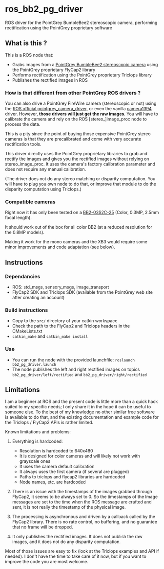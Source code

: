 # ros_bb2_pg_driver

ROS driver for the PointGrey BumbleBee2 stereoscopic camera, performing rectification using the PointGrey proprietary software


## What is this ?

This is a ROS node that:
- Grabs images from a [PointGrey BumbleBee2 stereoscopic camera](https://www.ptgrey.com/bumblebee2-firewire-stereo-vision-camera-systems) using the PointGrey proprietary FlyCap2 library
- Performs rectification using the PointGrey proprietary Triclops library
- Publishes the rectified images in ROS


### How is that different from other PointGrey ROS drivers ?

You can also drive a PointGrey FireWire camera (stereoscopic or not) using the [ROS official pointgrey\_camera\_driver](http://wiki.ros.org/pointgrey_camera_driver), or even the vanilla [camera1394](http://wiki.ros.org/camera1394) driver. However, **those drivers will just get the raw images**. You will have to calibrate the camera and rely on the ROS \[stereo\_\]image\_proc node to process the data.

This is a pity since the point of buying those expensive PointGrey stereo cameras is that they are precalibrated and come with very accurate rectification tools.

This driver directly uses the PointGrey proprietary libraries to grab and rectify the images and gives you the rectified images without relying on stereo\_image\_proc. It uses the camera's factory calibration parameter and does not require any manual calibration.

(The driver does not do any stereo matching or disparity computation. You will have to plug you own node to do that, or improve that module to do the disparity computation using Triclops.)

### Compatible cameras

Right now it has only been tested on a [BB2-03S2C-25](https://www.ptgrey.com/bumblebee2-stereo-vison-03-mp-color-firewire-1394a-25mm-sony-icx424-camera) (Color, 0.3MP, 2.5mm focal length).

It should work out of the box for all color BB2 (at a reduced resolution for the 0.8MP models).

Making it work for the mono cameras and the XB3 would require some minor improvements and code adaptation (see below).


## Instructions

### Dependancies

* ROS: std_msgs, sensory_msgs, image_transport
* FlyCap2 SDK and Triclops SDK (available from the PointGrey web site after creating an account)

### Build instructions

* Copy to the `src/` directory of your catkin workspace
* Check the path to the FlyCap2 and Triclops headers in the CMakeLists.txt
* `catkin_make` and `catkin_make install`

### Use

* You can run the node with the provided launchfile: `roslaunch bb2_pg_driver.launch`
* The node publishes the left and right rectified images on topics `bb2_pg_driver/left/rectified` and `bb2_pg_driver/right/rectified`


## Limitations

I am a beginner at ROS and the present code is little more than a quick hack suited to my specific needs; I only share it in the hope it can be useful to someone else. To the best of my knowledge no other similar free software is available to do that, and the existing documentation and example code for the Triclops / FlyCap2 APIs is rather limited.

Known limitations and problems:

1. Everything is hardcoded:
   * Resolution is hardcoded to 640x480
   * It is designed for color cameras and will likely not work with grayscale ones
   * It uses the camera default calibration
   * It always uses the first camera (if several are plugged)
   * Paths to triclops and flycap2 libraries are hardcoded
   * Node names, etc. are hardcoded

2. There is an issue with the timestamps of the images grabbed through FlyCap2, it seems to be always set to 0. So the timestamps of the Image messages are set to the time when the ROS message are crafted and sent, it is not really the timestamp of the physical image.

3. The processing is asynchronous and driven by a callback called by the FlyCap2 library. There is no rate control, no buffering, and no guarantee that no frame will be dropped.

4. It only publishes the rectified images. It does not publish the raw images, and it does not do any disparity computation.

Most of those issues are easy to fix (look at the Triclops examples and API if needed). I don't have the time to take care of it now, but if you want to improve the code you are most welcome.


